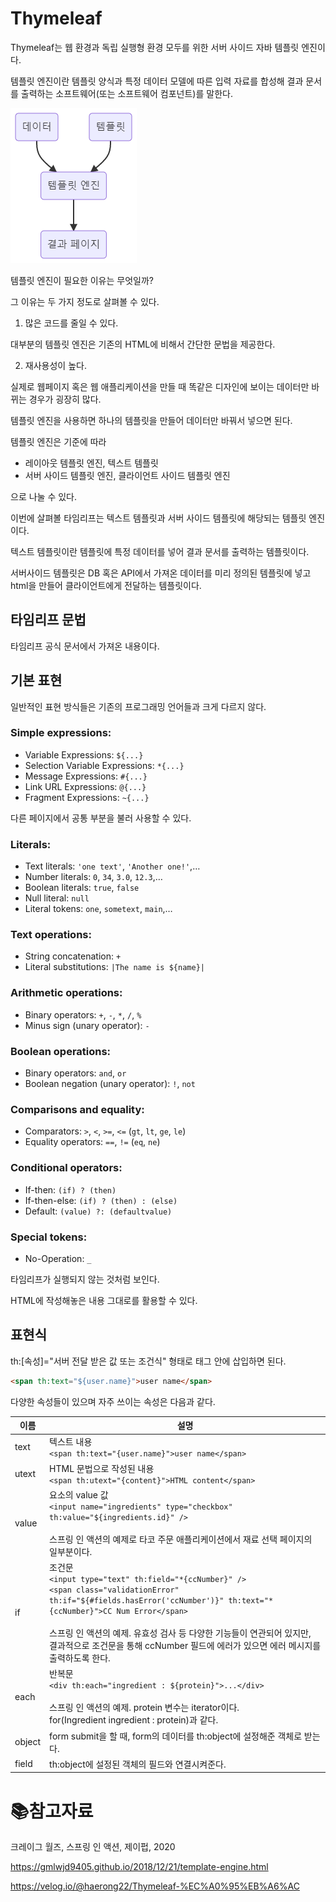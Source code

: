 # Thymeleaf

Thymeleaf는 웹 환경과 독립 실행형 환경 모두를 위한 서버 사이드 자바 템플릿 엔진이다.

템플릿 엔진이란 템플릿 양식과 특정 데이터 모델에 따른 입력 자료를 합성해 결과 문서를 출력하는 소프트웨어(또는 소프트웨어 컴포넌트)를 말한다.

![mermaid-diagram-20211029091342](./md-images/mermaid-diagram-20211029091342.png)

템플릿 엔진이 필요한 이유는 무엇일까?

그 이유는 두 가지 정도로 살펴볼 수 있다.

1. 많은 코드를 줄일 수 있다.

대부분의 템플릿 엔진은 기존의 HTML에 비해서 간단한 문법을 제공한다.

2. 재사용성이 높다.

실제로 웹페이지 혹은 웹 애플리케이션을 만들 때 똑같은 디자인에 보이는 데이터만 바뀌는 경우가 굉장히 많다.

템플릿 엔진을 사용하면 하나의 템플릿을 만들어 데이터만 바꿔서 넣으면 된다.



템플릿 엔진은 기준에 따라

- 레이아웃 템플릿 엔진, 텍스트 템플릿
- 서버 사이드 템플릿 엔진, 클라이언트 사이드 템플릿 엔진

으로 나눌 수 있다.



이번에 살펴볼 타임리프는 텍스트 템플릿과 서버 사이드 템플릿에 해당되는 템플릿 엔진이다.

텍스트 템플릿이란 템플릿에 특정 데이터를 넣어 결과 문서를 출력하는 템플릿이다.

서버사이드 템플릿은  DB 혹은 API에서 가져온 데이터를 미리 정의된 템플릿에 넣고 html을 만들어 클라이언트에게 전달하는 템플릿이다.



## 타임리프 문법

타임리프 공식 문서에서 가져온 내용이다.



## 기본 표현

일반적인 표현 방식들은 기존의 프로그래밍 언어들과 크게 다르지 않다.

### Simple expressions:

- Variable Expressions: `${...}`
- Selection Variable Expressions: `*{...}`
- Message Expressions: `#{...}`
- Link URL Expressions: `@{...}`
- Fragment Expressions: `~{...}`

다른 페이지에서 공통 부분을 불러 사용할 수 있다.

### Literals:

- Text literals: `'one text'`, `'Another one!'`,…
- Number literals: `0`, `34`, `3.0`, `12.3`,…
- Boolean literals: `true`, `false`
- Null literal: `null`
- Literal tokens: `one`, `sometext`, `main`,…

### Text operations:

- String concatenation: `+`
- Literal substitutions: `|The name is ${name}|`

### Arithmetic operations:

- Binary operators: `+`, `-`, `*`, `/`, `%`
- Minus sign (unary operator): `-`

### Boolean operations:

- Binary operators: `and`, `or`
- Boolean negation (unary operator): `!`, `not`

### Comparisons and equality:

- Comparators: `>`, `<`, `>=`, `<=` (`gt`, `lt`, `ge`, `le`)
- Equality operators: `==`, `!=` (`eq`, `ne`)

### Conditional operators:

- If-then: `(if) ? (then)`
- If-then-else: `(if) ? (then) : (else)`
- Default: `(value) ?: (defaultvalue)`

### Special tokens:

- No-Operation: `_`

타임리프가 실행되지 않는 것처럼 보인다.

HTML에 작성해놓은 내용 그대로를 활용할 수 있다.



## 표현식

th:[속성]="서버 전달 받은 값 또는 조건식" 형태로 태그 안에 삽입하면 된다.

```html
<span th:text="${user.name}">user name</span>
```

다양한 속성들이 있으며 자주 쓰이는 속성은 다음과 같다.

| 이름   | 설명                                                         |
| ------ | ------------------------------------------------------------ |
| text   | 텍스트 내용<br />`<span th:text="{user.name}">user name</span>` |
| utext  | HTML 문법으로 작성된 내용<br />`<span th:utext="{content}">HTML content</span>` |
| value  | 요소의 value 값<br />`<input name="ingredients" type="checkbox" th:value="${ingredients.id}" />`<br /><br />스프링 인 액션의 예제로 타코 주문 애플리케이션에서 재료 선택 페이지의 일부분이다. |
| if     | 조건문<br />`<input type="text" th:field="*{ccNumber}" />`<br />`<span class="validationError" th:if="${#fields.hasError('ccNumber')}" th:text="*{ccNumber}">CC Num Error</span>`<br /><br />스프링 인 액션의 예제. 유효성 검사 등 다양한 기능들이 연관되어 있지만,<br />결과적으로 조건문을 통해 ccNumber 필드에 에러가 있으면 에러 메시지를 출력하도록 한다. |
| each   | 반복문<br />`<div th:each="ingredient : ${protein}">...</div>`<br /><br />스프링 인 액션의 예제. protein 변수는 iterator이다.<br />for(Ingredient ingredient : protein)과 같다. |
| object | form submit을 할 때, form의 데이터를 th:object에 설정해준 객체로 받는다. |
| field  | th:object에 설정된 객체의 필드와 연결시켜준다.               |



# :books:참고자료

크레이그 월즈, 스프링 인 액션, 제이펍, 2020

https://gmlwjd9405.github.io/2018/12/21/template-engine.html

https://velog.io/@haerong22/Thymeleaf-%EC%A0%95%EB%A6%AC